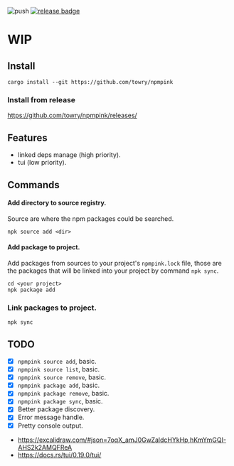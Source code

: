 ![push](https://github.com/towry/npmpink/actions/workflows/ci.yml/badge.svg?event=push) <a href="https://github.com/towry/npmpink/releases/latest"><img src="https://img.shields.io/github/v/release/towry/npmpink?display_name=tag&label=release%3A%20npk" alt="release badge" /></a>


# WIP

## Install

```
cargo install --git https://github.com/towry/npmpink
```

### Install from release

https://github.com/towry/npmpink/releases/

## Features

- linked deps manage (high priority).
- tui (low priority).

## Commands

#### Add directory to source registry.

Source are where the npm packages could be searched.

```
npk source add <dir>
```

#### Add package to project.

Add packages from sources to your project's `npmpink.lock` file, those are the packages
that will be linked into your project by command `npk sync`.

```
cd <your project>
npk package add
```

### Link packages to project.

```
npk sync
```

## TODO

- [x] `npmpink source add`, basic.
- [x] `npmpink source list`, basic.
- [x] `npmpink source remove`, basic.
- [x] `npmpink package add`, basic.
- [x] `npmpink package remove`, basic.
- [x] `npmpink package sync`, basic.
- [x] Better package discovery.
- [x] Error message handle.
- [x] Pretty console output.

- https://excalidraw.com/#json=7oqX_amJ0GwZaldcHYkHp,hKmYmGQI-AHS2k2AMQFReA
- https://docs.rs/tui/0.19.0/tui/
